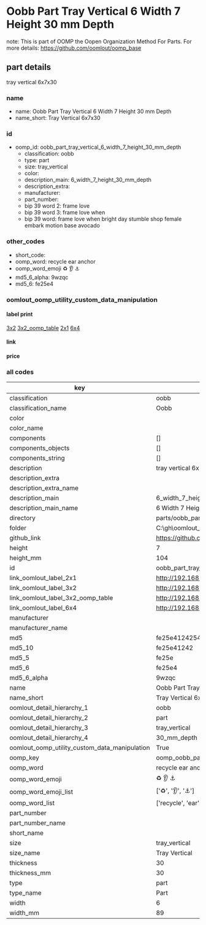 # Oobb Part Tray Vertical 6 Width 7 Height 30 mm Depth  

note: This is part of OOMP the Oopen Organization Method For Parts. For more details: https://github.com/oomlout/oomp_base

##  part details
  



tray vertical 6x7x30



### name
* name: Oobb Part Tray Vertical 6 Width 7 Height 30 mm Depth
* name_short: Tray Vertical 6x7x30 
### id
* oomp_id: oobb_part_tray_vertical_6_width_7_height_30_mm_depth
  * classification: oobb
  * type: part
  * size: tray_vertical
  * color: 
  * description_main: 6_width_7_height_30_mm_depth
  * description_extra: 
  * manufacturer: 
  * part_number: 
  * bip 39 word 2: frame love
  * bip 39 word 3: frame love when
  * bip 39 word: frame love when bright day stumble shop female embark motion base avocado

### other_codes
* short_code: 
* oomp_word: recycle ear anchor
* oomp_word_emoji :recycle: :ear: :anchor:
* md5_6_alpha: 9wzqc
* md5_6: fe25e4






### oomlout_oomp_utility_custom_data_manipulation
#### label print
[3x2](http://192.168.1.245:1112/?label=oomp%209wzqc)
[3x2_oomp_table](http://192.168.1.108:1112/?label=oomp%209wzqc)
[2x1](http://192.168.1.242:1112/?label=oomp%209wzqc)
[6x4](http://192.168.1.55:1112/?label=oomp%209wzqc)    

#### link

                              

#### price







### all codes 
| key | value |  
| --- | --- |  
| classification | oobb |  
| classification_name | Oobb |  
| color |  |  
| color_name |  |  
| components | [] |  
| components_objects | [] |  
| components_string | [] |  
| description | tray vertical 6x7x30 |  
| description_extra |  |  
| description_extra_name |  |  
| description_main | 6_width_7_height_30_mm_depth |  
| description_main_name | 6 Width 7 Height 30 mm Depth |  
| directory | parts/oobb_part_tray_vertical_6_width_7_height_30_mm_depth |  
| folder | C:\gh\oomlout_oobb_version_4_generated_parts\parts\oobb_part_tray_vertical_6_width_7_height_30_mm_depth |  
| github_link | https://github.com/oomlout/oomlout_oomp_part_src/tree/main/parts/oobb_part_tray_vertical_6_width_7_height_30_mm_depth |  
| height | 7 |  
| height_mm | 104 |  
| id | oobb_part_tray_vertical_6_width_7_height_30_mm_depth |  
| link_oomlout_label_2x1 | http://192.168.1.242:1112/?label=oomp%209wzqc |  
| link_oomlout_label_3x2 | http://192.168.1.245:1112/?label=oomp%209wzqc |  
| link_oomlout_label_3x2_oomp_table | http://192.168.1.108:1112/?label=oomp%209wzqc |  
| link_oomlout_label_6x4 | http://192.168.1.55:1112/?label=oomp%209wzqc |  
| manufacturer |  |  
| manufacturer_name |  |  
| md5 | fe25e4124254f8d75e9c01c1f4611ae4 |  
| md5_10 | fe25e41242 |  
| md5_5 | fe25e |  
| md5_6 | fe25e4 |  
| md5_6_alpha | 9wzqc |  
| name | Oobb Part Tray Vertical 6 Width 7 Height 30 mm Depth |  
| name_short | Tray Vertical 6x7x30  |  
| oomlout_detail_hierarchy_1 | oobb |  
| oomlout_detail_hierarchy_2 | part |  
| oomlout_detail_hierarchy_3 | tray_vertical |  
| oomlout_detail_hierarchy_4 | 30_mm_depth |  
| oomlout_oomp_utility_custom_data_manipulation | True |  
| oomp_key | oomp_oobb_part_tray_vertical_6_width_7_height_30_mm_depth |  
| oomp_word | recycle ear anchor |  
| oomp_word_emoji | :recycle: :ear: :anchor: |  
| oomp_word_emoji_list | [':recycle:', ':ear:', ':anchor:'] |  
| oomp_word_list | ['recycle', 'ear', 'anchor'] |  
| part_number |  |  
| part_number_name |  |  
| short_name |  |  
| size | tray_vertical |  
| size_name | Tray Vertical |  
| thickness | 30 |  
| thickness_mm | 30 |  
| type | part |  
| type_name | Part |  
| width | 6 |  
| width_mm | 89 |  
